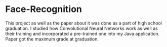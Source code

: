 # Face-Recognition
This project as well as the paper about it was done as a part of high school graduation. I studied how Convolutional Neural Networks work as well as their training and incorporated a pre-trained one into my Java application. Paper got the maximum grade at graduation.
